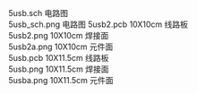 5usb.sch 电路图  
5usb_sch.png 电路图
5usb2.pcb 10X10cm 线路板    
5usb2.png  10X10cm 焊接面  
5usb2a.png  10X10cm 元件面  
5usb.pcb  10X11.5cm 线路板   
5usb.png  10X11.5cm 焊接面  
5usba.png  10X11.5cm 元件面  
